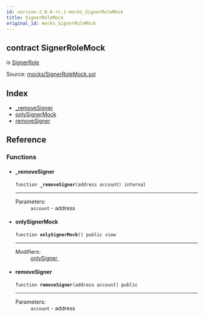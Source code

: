```yaml
---
id: version-2.0.0-rc.1-mocks_SignerRoleMock
title: SignerRoleMock
original_id: mocks_SignerRoleMock
---
```


<div class="contract-doc"><div class="contract"><h2 class="contract-header"><span class="contract-kind">contract</span> SignerRoleMock</h2><p class="base-contracts"><span>is</span> <a href="access_roles_SignerRole.html">SignerRole</a></p><div class="source">Source: <a href="https://github.com/OpenZeppelin/zeppelin-solidity/blob/v2.0.0-rc.1/contracts/mocks/SignerRoleMock.sol" target="_blank">mocks/SignerRoleMock.sol</a></div></div><div class="index"><h2>Index</h2><ul><li><a href="mocks_SignerRoleMock.html#_removeSigner">_removeSigner</a></li><li><a href="mocks_SignerRoleMock.html#onlySignerMock">onlySignerMock</a></li><li><a href="mocks_SignerRoleMock.html#removeSigner">removeSigner</a></li></ul></div><div class="reference"><h2>Reference</h2><div class="functions"><h3>Functions</h3><ul><li><div class="item function"><span id="_removeSigner" class="anchor-marker"></span><h4 class="name">_removeSigner</h4><div class="body"><code class="signature">function <strong>_removeSigner</strong><span>(address account) </span><span>internal </span></code><hr/><dl><dt><span class="label-parameters">Parameters:</span></dt><dd><div><code>account</code> - address</div></dd></dl></div></div></li><li><div class="item function"><span id="onlySignerMock" class="anchor-marker"></span><h4 class="name">onlySignerMock</h4><div class="body"><code class="signature">function <strong>onlySignerMock</strong><span>() </span><span>public </span><span>view </span></code><hr/><dl><dt><span class="label-modifiers">Modifiers:</span></dt><dd><a href="access_roles_SignerRole.html#onlySigner">onlySigner </a></dd></dl></div></div></li><li><div class="item function"><span id="removeSigner" class="anchor-marker"></span><h4 class="name">removeSigner</h4><div class="body"><code class="signature">function <strong>removeSigner</strong><span>(address account) </span><span>public </span></code><hr/><dl><dt><span class="label-parameters">Parameters:</span></dt><dd><div><code>account</code> - address</div></dd></dl></div></div></li></ul></div></div></div>
